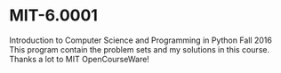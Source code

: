 # MIT-6.0001
Introduction to Computer Science and Programming in Python
Fall 2016
This program contain the problem sets and my solutions in this course.
Thanks a lot to MIT OpenCourseWare!
